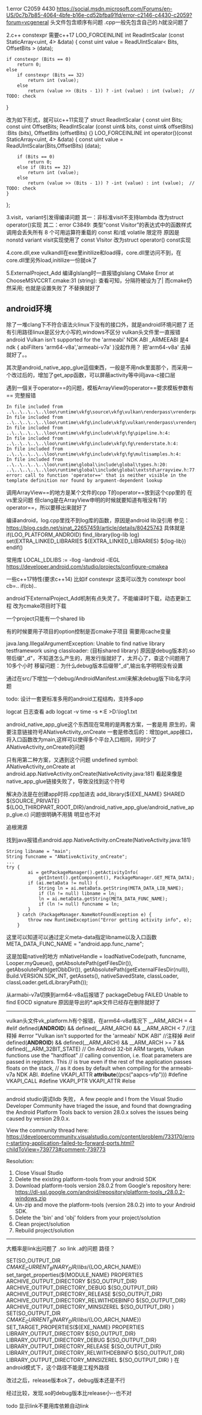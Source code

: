 
1.error C2059 4430
https://social.msdn.microsoft.com/Forums/en-US/0c7b7b85-4064-4bfe-b16e-cd52bfba91fd/error-c2146-c4430-c2059?forum=vcgeneral
头文件包含顺序有问题
.cpp一般先包含自己的.h就没问题了

2.c++ constexpr
需要c++17
LOO_FORCEINLINE int ReadIntScalar (const StaticArray<uint, 4> &data)
{
    const uint	value = ReadUIntScalar< Bits, OffsetBits > (data);

    if constexpr (Bits == 0)
        return 0;
    else
        if constexpr (Bits == 32)
            return int (value);
        else
            return (value >> (Bits - 1)) ? -int (value) : int (value);	// TODO: check
}

改为如下形式，就可以c++11实现了
struct ReadIntScalar
{
    const uint Bits;
    const uint OffsetBits;
    ReadIntScalar (const uint& bits, const uint& offsetBits) :Bits (bits), OffsetBits (offsetBits) {}
    LOO_FORCEINLINE int operator()(const StaticArray<uint, 4> &data)
    {
        const uint	value = ReadUIntScalar(Bits,OffsetBits) (data);

        if (Bits == 0)
            return 0;
        else if (Bits == 32)
            return int (value);
        else
            return (value >> (Bits - 1)) ? -int (value) : int (value);	// TODO: check
    }
};

3.visit，variant引发得编译问题
其一：非标准visit不支持lambda
改为struct operator()实现
其二：error C3849: 类型“const Visitor”的表达式中的函数样式调用会丢失所有 8 个可用运算符重载的 const 和/或 volatile 限定符
原因是nonstd variant visit实现使用了 const VIsitor
改为struct operator() const实现


4.core.dll,exe
vulkandll在exe里initilize和load得，core.dll里访问不到，在core.dll里另外load,initilize一份就ok了


5.ExternalProject_Add
编译glslang时一直报错glslang CMake Error at ChooseMSVCCRT.cmake:31 (string):
查看可知，分隔符被设为了|
而cmake仍然采用;
也就是设置失败了
不替换就好了


## android环境
除了一堆clang下不符合语法火linux下没有的接口外，就是android环境问题了
还有引用路径linux是区分大小写的,windows不区分
vulkan头文件里一直报错android Vulkan isn't supported for the 'armeabi' NDK ABI
_ARMEEABI 是4
ndk { abiFilters  'arm64-v8a','armeabi-v7a' }没起作用？
把'arm64-v8a' 去掉就好了。。

其次是android_native_app_glue這個東西，一般是不用ndk里面那个，而采用一个改过后的，增加了get_app函数，可以屏蔽activity等中间java-c接口层

遇到一個关于operator==的问题，模板ArrayView的operator==要求模板参数有==
完整报错
````
In file included from ..\..\..\..\..\loo\runtime\vkfg\source\vkfg\vulkan\renderpass\vrenderpass.cpp:4:
In file included from ..\..\..\..\..\loo\runtime\vkfg\include\vkfg\vulkan\renderpass\vrenderpass.h:3:
In file included from ..\..\..\..\..\loo\runtime\vkfg\include\vkfg\fg\pipeline.h:4:
In file included from ..\..\..\..\..\loo\runtime\vkfg\include\vkfg\fg\renderstate.h:4:
In file included from ..\..\..\..\..\loo\runtime\vkfg\include\vkfg\fg\multisamples.h:4:
In file included from ..\..\..\..\..\loo\runtime\global\include\global\types.h:20:
..\..\..\..\..\loo\runtime\global\include\global\extstd\arrayview.h:77:25: error: call to function 'operator==' that is neither visible in the template definition nor found by argument-dependent lookup
````

调用ArrayView==的地方是某个文件的cpp
T的operator==放到这个cpp里的
在vs里没问题
但clang是在ArrayView<T>申明的时候就要知道有哦没有T的operator==，所以要移出来就好了

编译android，log.cpp里找不到log库的函数，原因是android lib没引用
参见：https://blog.csdn.net/sinat_22657459/article/details/80425743
具体就是
if(LOO_PLATFORM_ANDROID)
    find_library(log-lib log)
    set(EXTRA_LINKED_LIBRARIES ${EXTRA_LINKED_LIBRARIES}  ${log-lib})
endif()

常用库
LOCAL_LDLIBS := -llog -landroid -lEGL 
https://developer.android.com/studio/projects/configure-cmakea


一些c++17特性(要求c++14)
比如if constexpr
这类可以改为
constexpr bool cb=..
if(cb)..


android下ExternalProject_Add机制有点失灵了。不能编译时下载，动态更新工程
改为cmake项目时下载


一个project只能有一个shared lib



有的时候要用子项目的option控制是否cmake子项目
需要用cache变量


 java.lang.IllegalArgumentException: Unable to find native library testframework using classloader: (目标shared library)
原因是debug版本的.so 带后缀"_d"，不知道怎么产生的，用发行版就好了，太开心了，查这个问题用了10多个小时
移留问题：为什么debug版本后缀带"_d",输出名字明明没有设置

通过在src/下增加一个debug/AndroidManifest.xml来解决debug版下lib名字问题
<meta-data 
    tools:replace="android:value"
    android:name="android.app.lib_name"
    android:value='testframework_d'/>


todo: 设计一套更标准多用的android工程结构，支持多app

logcat 日志查看
adb logcat   -v time -s *:E >D:\log1.txt


android_native_app_glue这个东西现在常用的是两套方案，一套是用 原生的，需要注意链接符号ANativeActivity_onCreate
一套是修改后的：增加get_app接口，将入口函数改为main,这样可以使得多个平台入口相同，同时少了ANativeActivity_onCreate的问题

只有用第二种方案，又遇到这个问题 
undefined symbol: ANativeActivity_onCreate
at android.app.NativeActivity.onCreate(NativeActivity.java:181)
看起来像是native_app_glue链接失败了，导致没找到这个符号



解决办法是在创建app时将.cpp加进去
add_library(${EXE_NAME} SHARED  ${SOURCE_PRIVATE} 
${LOO_THIRDPART_ROOT_DIR}/android_native_app_glue/android_native_app_glue.c)
问题很明确不用猜
明显也不对

追根溯源

找到java报错点android.app.NativeActivity.onCreate(NativeActivity.java:181)
````
String libname = "main";
String funcname = "ANativeActivity_onCreate";
...
try {
        ai = getPackageManager().getActivityInfo(
            getIntent().getComponent(), PackageManager.GET_META_DATA);
        if (ai.metaData != null) {
            String ln = ai.metaData.getString(META_DATA_LIB_NAME);
            if (ln != null) libname = ln;
            ln = ai.metaData.getString(META_DATA_FUNC_NAME);
            if (ln != null) funcname = ln;
        }
    } catch (PackageManager.NameNotFoundException e) {
        throw new RuntimeException("Error getting activity info", e);
    }
````
这里可以知道可以通过定义meta-data指定libname以及入口函数META_DATA_FUNC_NAME = "android.app.func_name";


这是加载native的地方
mNativeHandle = loadNativeCode(path, funcname, Looper.myQueue(),
        getAbsolutePath(getFilesDir()), getAbsolutePath(getObbDir()),
        getAbsolutePath(getExternalFilesDir(null)),
        Build.VERSION.SDK_INT, getAssets(), nativeSavedState,
        classLoader, classLoader.getLdLibraryPath());


从armabi-v7a切换到arm64-v8a后报错了
packageDebug FAILED  Unable to find EOCD signature
原因是导出的*.apk文件已经存在删除就好了


-----
vulkan头文件vk_platform.h有个报错，在arm64-v8a情况下 __ARM_ARCH = 4
#elif defined(__ANDROID__) && defined(__ARM_ARCH) && __ARM_ARCH < 7  //注释掉
    #error "Vulkan isn't supported for the 'armeabi' NDK ABI"   //注释掉
#elif defined(__ANDROID__) && defined(__ARM_ARCH) && __ARM_ARCH >= 7 && defined(__ARM_32BIT_STATE)
    // On Android 32-bit ARM targets, Vulkan functions use the "hardfloat"
    // calling convention, i.e. float parameters are passed in registers. This
    // is true even if the rest of the application passes floats on the stack,
    // as it does by default when compiling for the armeabi-v7a NDK ABI.
    #define VKAPI_ATTR __attribute__((pcs("aapcs-vfp")))
    #define VKAPI_CALL
    #define VKAPI_PTR  VKAPI_ATTR
#else

-----
android studio调试lldb 失败，
A few people and I from the Visual Studio Developer Community have triaged the issue, and found that downgrading the Android Platform Tools back to version 28.0.x solves the issues being caused by version 29.0.x.

View the community thread here: 
https://developercommunity.visualstudio.com/content/problem/733170/error-starting-application-failed-to-forward-ports.html?childToView=739773#comment-739773

Resolution:
1. Close Visual Studio
2. Delete the existing platform-tools from your android SDK
3. Download platform-tools version 28.0.2 from Google's repository here: https://dl-ssl.google.com/android/repository/platform-tools_r28.0.2-windows.zip
4. Un-zip and move the platform-tools (version 28.0.2) into to your Android SDK.
5. Delete the 'bin' and 'obj' folders from your project/solution
6. Clean project/solution
7. Rebuild project/solution


----------
大概率是link出问题了
.so link .a的问题
路径？

SET(SO_OUTPUT_DIR ${CMAKE_CURRENT_BINARY_DIR}/libs/${LOO_ARCH_NAME})
    set_target_properties(${MODULE_NAME} PROPERTIES 
        ARCHIVE_OUTPUT_DIRECTORY ${SO_OUTPUT_DIR}
        ARCHIVE_OUTPUT_DIRECTORY_DEBUG ${SO_OUTPUT_DIR}
        ARCHIVE_OUTPUT_DIRECTORY_RELEASE ${SO_OUTPUT_DIR}
        ARCHIVE_OUTPUT_DIRECTORY_RELWITHDEBINFO ${SO_OUTPUT_DIR}
        ARCHIVE_OUTPUT_DIRECTORY_MINSIZEREL ${SO_OUTPUT_DIR}
    )
        SET(SO_OUTPUT_DIR ${CMAKE_CURRENT_BINARY_DIR}/libs/${LOO_ARCH_NAME})
    SET_TARGET_PROPERTIES(${EXE_NAME} PROPERTIES
        LIBRARY_OUTPUT_DIRECTORY ${SO_OUTPUT_DIR}
        LIBRARY_OUTPUT_DIRECTORY_DEBUG ${SO_OUTPUT_DIR}
        LIBRARY_OUTPUT_DIRECTORY_RELEASE ${SO_OUTPUT_DIR}
        LIBRARY_OUTPUT_DIRECTORY_RELWITHDEBINFO ${SO_OUTPUT_DIR}
        LIBRARY_OUTPUT_DIRECTORY_MINSIZEREL ${SO_OUTPUT_DIR}
    )
在android模式下，这个路径不能是工程外路径

改过之后，release版本ok了，debug版本还是不行

经过比较，发现.so的debug版本比release小--也不对



todo 显示link不要用库依赖自动link